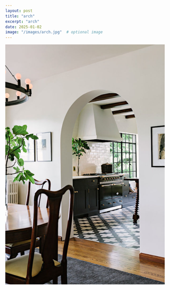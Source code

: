 ```yaml
---
layout: post
title: "arch"
excerpt: "arch"
date: 2025-01-02
image: "/images/arch.jpg"  # optional image
---
```


<img src="/images/arch.jpg">
